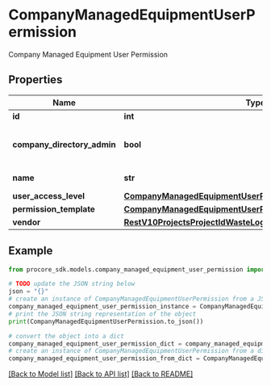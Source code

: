 # CompanyManagedEquipmentUserPermission

Company Managed Equipment User Permission

## Properties

Name | Type | Description | Notes
------------ | ------------- | ------------- | -------------
**id** | **int** | ID | [optional] 
**company_directory_admin** | **bool** | User is a Company directory admin | [optional] 
**name** | **str** | Full name of user | [optional] 
**user_access_level** | [**CompanyManagedEquipmentUserPermissionUserAccessLevel**](CompanyManagedEquipmentUserPermissionUserAccessLevel.md) |  | [optional] 
**permission_template** | [**CompanyManagedEquipmentUserPermissionPermissionTemplate**](CompanyManagedEquipmentUserPermissionPermissionTemplate.md) |  | [optional] 
**vendor** | [**RestV10ProjectsProjectIdWasteLogsGet200ResponseInnerVendor**](RestV10ProjectsProjectIdWasteLogsGet200ResponseInnerVendor.md) |  | [optional] 

## Example

```python
from procore_sdk.models.company_managed_equipment_user_permission import CompanyManagedEquipmentUserPermission

# TODO update the JSON string below
json = "{}"
# create an instance of CompanyManagedEquipmentUserPermission from a JSON string
company_managed_equipment_user_permission_instance = CompanyManagedEquipmentUserPermission.from_json(json)
# print the JSON string representation of the object
print(CompanyManagedEquipmentUserPermission.to_json())

# convert the object into a dict
company_managed_equipment_user_permission_dict = company_managed_equipment_user_permission_instance.to_dict()
# create an instance of CompanyManagedEquipmentUserPermission from a dict
company_managed_equipment_user_permission_from_dict = CompanyManagedEquipmentUserPermission.from_dict(company_managed_equipment_user_permission_dict)
```
[[Back to Model list]](../README.md#documentation-for-models) [[Back to API list]](../README.md#documentation-for-api-endpoints) [[Back to README]](../README.md)


